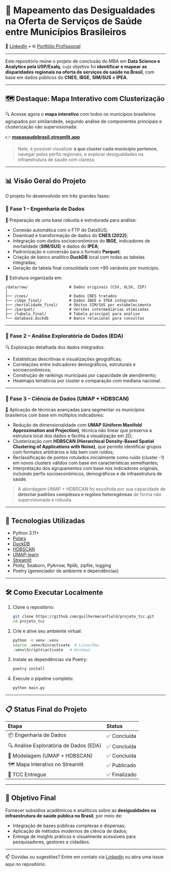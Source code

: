 # 🏥 Mapeamento das Desigualdades na Oferta de Serviços de Saúde entre Municípios Brasileiros

📌 [LinkedIn](https://www.linkedin.com/in/guilhermecanfield) • 🌐 [Portfólio Profissional](https://sites.google.com/view/guilhermecanfield/)

---


Este repositório reúne o projeto de conclusão do MBA em **Data Science e Analytics pela USP/Esalq**, cujo objetivo foi **identificar e mapear as disparidades regionais na oferta de serviços de saúde no Brasil**, com base em dados públicos do **CNES**, **IBGE**, **SIM/SUS** e **IPEA**.

---

## 🗺️ Destaque: Mapa Interativo com Clusterização

🔍 Acesse agora o **mapa interativo** com todos os municípios brasileiros agrupados por similaridade, segundo análise de componentes principais e clusterização não supervisionada:

👉 **[mapasaudebrasil.streamlit.app](https://mapasaudebrasil.streamlit.app/)**

> Nele, é possível visualizar **a que cluster cada município pertence**, navegar pelos perfis regionais, e explorar desigualdades na infraestrutura de saúde com clareza.

---

## 📊 Visão Geral do Projeto

O projeto foi desenvolvido em três grandes fases:

### 📌 Fase 1 – Engenharia de Dados

🔧 Preparação de uma base robusta e estruturada para análise:

- Conexão automática com o FTP do DataSUS;
- Download e transformação de dados do **CNES (2022)**;
- Integração com dados socioeconômicos do **IBGE**, indicadores de mortalidade (**SIM/SUS**) e dados do **IPEA**;
- Padronização e conversão para o formato **Parquet**;
- Criação de banco analítico **DuckDB** local com todas as tabelas integradas;
- Geração da tabela final consolidada com +90 variáveis por município.

📁 Estrutura organizada em:

```
/data/raw/                  # Dados originais (CSV, XLSX, ZIP)
│
├── /cnes/                  # Dados CNES tratados
├── /ibge_final/            # Dados IBGE e IPEA integrados
├── /mortalidade_final/     # Óbitos SIM/SUS por estabelecimento
├── /parquet/               # Versões intermediárias otimizadas
├── /tabela_final/          # Tabela principal para análise
└── database.duckdb         # Banco relacional para consultas
```

---

### 📌 Fase 2 – Análise Exploratória de Dados (EDA)

🔍 Exploração detalhada dos dados integrados:

- Estatísticas descritivas e visualizações geográficas;
- Correlações entre indicadores demográficos, estruturais e socioeconômicos;
- Construção de rankings municipais por capacidade de atendimento;
- Heatmaps temáticos por cluster e comparação com mediana nacional.

---

### 📌 Fase 3 – Ciência de Dados (UMAP + HDBSCAN)

🧠 Aplicação de técnicas avançadas para segmentar os municípios brasileiros com base em múltiplos indicadores:

- Redução de dimensionalidade com **UMAP (Uniform Manifold Approximation and Projection)**, técnica não linear que preserva a estrutura local dos dados e facilita a visualização em 2D;
- Clusterização com **HDBSCAN (Hierarchical Density-Based Spatial Clustering of Applications with Noise)**, que permite identificar grupos com formatos arbitrários e lida bem com ruídos;
- Reclassificação de pontos rotulados inicialmente como ruído (cluster -1) em novos clusters válidos com base em características semelhantes;
- Interpretação dos agrupamentos com base nos indicadores originais, incluindo perfis socioeconômicos, demográficos e de infraestrutura de saúde.

> A abordagem UMAP + HDBSCAN foi escolhida por sua capacidade de **detectar padrões complexos e regiões heterogêneas** de forma não supervisionada e robusta.

---

## 🚀 Tecnologias Utilizadas

- Python 3.11+
- [Polars](https://www.pola.rs/)
- [DuckDB](https://duckdb.org/)
- [HDBSCAN](https://hdbscan.readthedocs.io/en/latest/)
- [UMAP-learn](https://umap-learn.readthedocs.io/en/latest/)
- [Streamlit](https://streamlit.io/)
- Plotly, Seaborn, PyArrow, ftplib, zipfile, logging
- Poetry (gerenciador de ambiente e dependências)

---

## 🛠️ Como Executar Localmente

1. Clone o repositório:
   ```bash
   git clone https://github.com/guilhermecanfield/projeto_tcc.git
   cd projeto_tcc
   ```

2. Crie e ative seu ambiente virtual:
   ```bash
   python -m venv .venv
   source .venv/bin/activate  # Linux/Mac
   .venv\Scripts\activate   # Windows
   ```

3. Instale as dependências via Poetry:
   ```bash
   poetry install
   ```

4. Execute o pipeline completo:
   ```bash
   python main.py
   ```

---

## 📋 Status Final do Projeto

| Etapa | Status |
|:--|:--|
| 📦 Engenharia de Dados | ✅ Concluída |
| 🔍 Análise Exploratória de Dados (EDA) | ✅ Concluída |
| 🧠 Modelagem (UMAP + HDBSCAN) | ✅ Concluída |
| 🗺️ Mapa Interativo no Streamlit | ✅ Publicado |
| 📝 TCC Entregue | ✅ Finalizado |

---

## 🎯 Objetivo Final

Fornecer subsídios acadêmicos e analíticos sobre as **desigualdades na infraestrutura de saúde pública no Brasil**, por meio de:

- Integração de bases públicas complexas e dispersas;
- Aplicação de métodos modernos de ciência de dados;
- Entrega de insights práticos e visualmente acessíveis para pesquisadores, gestores e cidadãos.

---

📫 Dúvidas ou sugestões? Entre em contato via [LinkedIn](https://www.linkedin.com/in/guilhermecanfield) ou abra uma issue aqui no repositório.